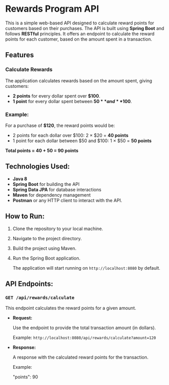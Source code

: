 # Rewards Program API

This is a simple web-based API designed to calculate reward points for customers based on their purchases. The API is built using **Spring Boot** and follows **RESTful** principles. It offers an endpoint to calculate the reward points for each customer, based on the amount spent in a transaction.

## Features

### Calculate Rewards

The application calculates rewards based on the amount spent, giving customers:
- **2 points** for every dollar spent over **$100**.
- **1 point** for every dollar spent between **$50** and **$100**.

### Example:

For a purchase of **$120**, the reward points would be:

- 2 points for each dollar over $100: 2 × $20 = **40 points**
- 1 point for each dollar between $50 and $100: 1 × $50 = **50 points**

**Total points = 40 + 50 = 90 points**

## Technologies Used:
- **Java 8**
- **Spring Boot** for building the API
- **Spring Data JPA** for database interactions
- **Maven** for dependency management
- **Postman** or any HTTP client to interact with the API.

## How to Run:

1. Clone the repository to your local machine.
2. Navigate to the project directory.
3. Build the project using Maven.
4. Run the Spring Boot application.

   The application will start running on `http://localhost:8080` by default.

## API Endpoints:

### `GET /api/rewards/calculate`

This endpoint calculates the reward points for a given amount.

- **Request:**

   Use the endpoint to provide the total transaction amount (in dollars).

   Example: `http://localhost:8080/api/rewards/calculate?amount=120`

- **Response:**

   A response with the calculated reward points for the transaction.

   Example:

   
     "points": 90
